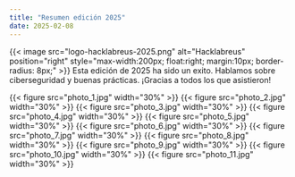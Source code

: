 ```yaml
---
title: "Resumen edición 2025"
date: 2025-02-08
---
```


{{< image src="logo-hacklabreus-2025.png" alt="Hacklabreus" position="right" style="max-width:200px; float:right; margin:10px; border-radius: 8px;" >}}
Esta edición de 2025 ha sido un exito. Hablamos sobre ciberseguridad y buenas prácticas. ¡Gracias a todos los que asistieron!

<div class="row">
  {{< figure src="photo_1.jpg" width="30%" >}}
  {{< figure src="photo_2.jpg" width="30%" >}}
  {{< figure src="photo_3.jpg" width="30%" >}}
  {{< figure src="photo_4.jpg" width="30%" >}}
  {{< figure src="photo_5.jpg" width="30%" >}}
  {{< figure src="photo_6.jpg" width="30%" >}}
  {{< figure src="photo_7.jpg" width="30%" >}}
  {{< figure src="photo_8.jpg" width="30%" >}}
  {{< figure src="photo_9.jpg" width="30%" >}}
  {{< figure src="photo_10.jpg" width="30%" >}}
  {{< figure src="photo_11.jpg" width="30%" >}}
</div>